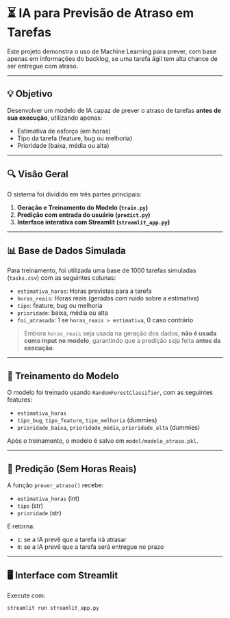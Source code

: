 # ⏳ IA para Previsão de Atraso em Tarefas 

Este projeto demonstra o uso de Machine Learning para prever, com base apenas em informações do backlog, se uma tarefa ágil tem alta chance de ser entregue com atraso.

---

## 💡 Objetivo

Desenvolver um modelo de IA capaz de prever o atraso de tarefas **antes de sua execução**, utilizando apenas:

- Estimativa de esforço (em horas)
- Tipo da tarefa (feature, bug ou melhoria)
- Prioridade (baixa, média ou alta)

---

## 🔍 Visão Geral

O sistema foi dividido em três partes principais:

1. **Geração e Treinamento do Modelo (`train.py`)**
2. **Predição com entrada do usuário (`predict.py`)**
3. **Interface interativa com Streamlit (`streamlit_app.py`)**

---

## 📊 Base de Dados Simulada

Para treinamento, foi utilizada uma base de 1000 tarefas simuladas (`tasks.csv`) com as seguintes colunas:

- `estimativa_horas`: Horas previstas para a tarefa
- `horas_reais`: Horas reais (geradas com ruído sobre a estimativa)
- `tipo`: feature, bug ou melhoria
- `prioridade`: baixa, média ou alta
- `foi_atrasada`: 1 se `horas_reais > estimativa`, 0 caso contrário

> Embora `horas_reais` seja usada na geração dos dados, **não é usada como input no modelo**, garantindo que a predição seja feita **antes da execução**.

---

## 🧠 Treinamento do Modelo

O modelo foi treinado usando `RandomForestClassifier`, com as seguintes features:

- `estimativa_horas`
- `tipo_bug`, `tipo_feature`, `tipo_melhoria` (dummies)
- `prioridade_baixa`, `prioridade_média`, `prioridade_alta` (dummies)

Após o treinamento, o modelo é salvo em `model/modelo_atraso.pkl`.

---

## 🔎 Predição (Sem Horas Reais)

A função `prever_atraso()` recebe:

- `estimativa_horas` (int)
- `tipo` (str)
- `prioridade` (str)

E retorna:

- `1`: se a IA prevê que a tarefa irá atrasar
- `0`: se a IA prevê que a tarefa será entregue no prazo

---

## 🖥 Interface com Streamlit

Execute com:

```bash
streamlit run streamlit_app.py
